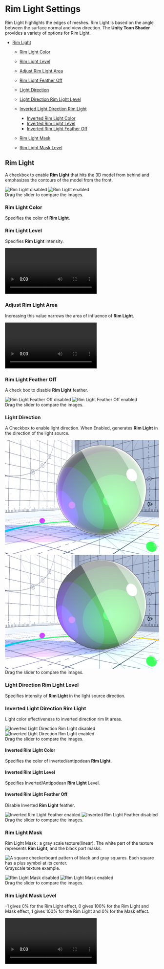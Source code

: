 # Rim Light Settings

Rim Light highlights the edges of meshes. Rim Light is based on the angle between the surface normal and view direction. The **Unity Toon Shader** provides a variety of options for Rim Light.

* [Rim Light](#rim-light)
  * [Rim Light Color](#rim-light-color)
  * [Rim Light Level](#rim-light-level)
  * [Adjust Rim Light Area](#adjust-rim-light-area)
  * [Rim Light Feather Off](#rim-light-feather-off)
  * [Light Direction](#light-direction)
  * [Light Direction Rim Light Level](#light-direction-rim-light-level)
  * [Inverted Light Direction Rim Light](#inverted-light-direction-rim-light)
    * [Inverted Rim Light Color](#inverted-light-direction-rim-light)
    * [Inverted Rim Light Level](#inverted-rim-light-level)
    * [Inverted Rim Light Feather Off](#inverted-rim-light-level)

  * [Rim Light Mask](#rim-light-mask)
  * [Rim Light Mask Level](#rim-light-mask-level)

## Rim Light
A checkbox to enable **Rim Light** that hits the 3D model from behind and emphasizes the contours of the model from the front.

<canvas class="image-comparison" role="img" aria-label="A toon-shaded sphere in a room textured with graphs. The sphere has green and purple bands of color, and specular highlights. With Rim Light enabled, the sphere is bright at the edge.">
    <img src="images/RimLightOff.png" title="Rim Light disabled">
    <img src="images/RimLightOn.png" title="Rim Light enabled">
</canvas>
<br />
Drag the slider to compare the images.

### Rim Light Color
Specifies the color of **Rim Light**.

### Rim Light Level
Specifies **Rim Light** intensity.

<video title="The same sphere. The intensity of the bright edge grows and shrinks, affecting almost the whole sphere." src="images/RimLightLevel.mp4" width="auto" height="auto" autoplay="true" loop="true" controls></video>
<br>

### Adjust Rim Light Area
Increasing this value narrows the area of influence of **Rim Light**.

<video title="The same sphere. The bright light appears at the edge, then the sphere becomes lighter as a whole." src="images/AdjustRimLightArea.mp4" width="auto" height="auto" autoplay="true" loop="true" controls></video>
<br>

### Rim Light Feather Off
A check box to disable **Rim Light** feather.

<canvas class="image-comparison" role="img" aria-label="A toon-shaded sphere in a room textured with graphs. With Rim Light Feather disabled, the bright edge appears thicker and sharper.">
    <img src="images/RimLightFeatherOn.png" title="Rim Light Feather Off disabled">
    <img src="images/RimLightFeatherOff.png" title="Rim Light Feather Off enabled">
</canvas>
<br />
Drag the slider to compare the images.

### Light Direction
A Checkbox to enable light direction. When Enabled, generates **Rim Light** in the direction of the light source.

<canvas class="image-comparison" role="img" aria-label="A toon-shaded sphere in a room textured with graphs. The light direction changes as Light Direction is disabled and enabled.">
    <img src="images/RimLightDirectionOff.png" title="Light Direction disabled">
    <img src="images/RimLightDirectionOn.png" title="Light Direction enabled">
</canvas>
<br />
Drag the slider to compare the images.

### Light Direction Rim Light Level
Specifies intensity of **Rim Light** in the light source direction.

### Inverted Light Direction Rim Light
Light color effectiveness to inverted direction rim lit areas.

<canvas class="image-comparison" role="img" aria-label="A toon-shaded sphere in a room textured with graphs. With Inverted Light Direction Rim Light disabled, the sphere has bright edges on both sides.">
    <img src="images/InversedLightDirectionRimLightOff.png" title="Inverted Light Direction Rim Light disabled">
    <img src="images/InversedLightDirectionRimLightOn.png" title="Inverted Light Direction Rim Light enabled">
</canvas>
<br />
Drag the slider to compare the images.


#### Inverted Rim Light Color
Specifies the color of inverted/antipodean **Rim Light**.


#### Inverted Rim Light Level
Specifies Inverted/Antipodean **Rim Light** Level.


#### Inverted Rim Light Feather Off
Disable Inverted **Rim Light** feather.

<canvas class="image-comparison" role="img" aria-label="A toon-shaded sphere in a room textured with graphs. With Inverted Rim Light Feather disabled, the sphere has a thick ring of red, orange and purple.">
    <img src="images/InversedRimLightFeathterOff.png" title="Inverted Rim Light Feather enabled">
    <img src="images/InversedRimLightFeathterOn.png" title="Inverted Rim Light Feather disabled">
</canvas>
<br />
Drag the slider to compare the images.

### Rim Light Mask
Rim Light Mask : a gray scale texture(linear). The white part of the texture represents **Rim Light**, and the black part masks.
 
![A square checkerboard pattern of black and gray squares. Each square has a plus symbol at its center.](images/UVCheckGrid.png)<br/>
Grayscale texture example.


<canvas class="image-comparison" role="img" aria-label="A toon-shaded sphere in a room textured with graphs. With Rim Light Mask enabled, the edge of the sphere reflects the room.">
    <img src="images/RimLightMaskOff.png" title="Rim Light Mask disabled">
    <img src="images/RimLightMaskOn.png" title="Rim Light Mask enabled">
</canvas>
<br />
Drag the slider to compare the images.


### Rim Light Mask Level
-1 gives 0% for the Rim Light effect, 0 gives 100% for the Rim Light and Mask effect, 1 gives 100% for the Rim Light and 0% for the Mask effect.

<video title="Rim light fades in and out." src="images/RimLightMaskLevel.mp4" width="auto" height="auto" autoplay="true" loop="true" controls></video>

